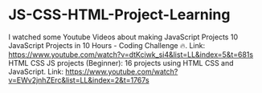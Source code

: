# JS-CSS-HTML-Project-Learning

I watched some Youtube Videos about making JavaScript Projects 
  10 JavaScript Projects in 10 Hours - Coding Challenge 🔥. Link: https://www.youtube.com/watch?v=dtKciwk_si4&list=LL&index=5&t=681s
  HTML CSS JS projects (Beginner): 16 projects using HTML CSS and JavaScript. Link: https://www.youtube.com/watch?v=EWv2jnhZErc&list=LL&index=2&t=1767s
